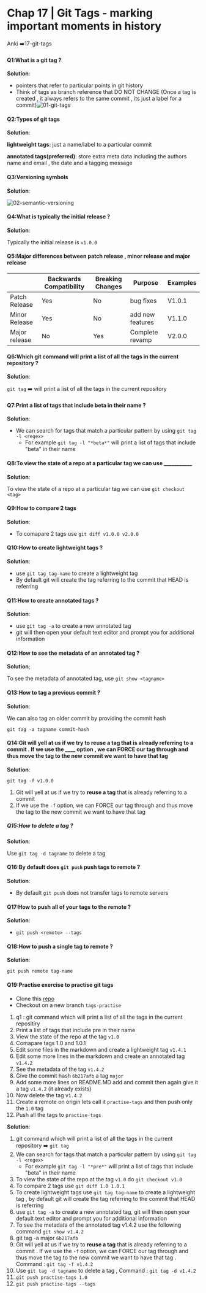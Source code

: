 # Chap 17 | Git Tags - marking important moments in history 

Anki ➡️17-git-tags

#### Q1:What is a git tag ? 

**Solution**:

- pointers that refer to particular points in git history 
- Think of tags as branch reference that DO NOT CHANGE (Once a tag is created , it always refers to the same commit , its just a label for a commit)![01-git-tags](../../Assets/17-git-tags/01-git-tags.png)

#### Q2:Types of git tags

**Solution**:

**lightweight tags**: just a name/label to a particular commit

**annotated tags(preferred)**: store extra meta data including the authors name and email , the date and a tagging message

#### Q3:Versioning symbols 

**Solution**:

![02-semantic-versioning](../../Assets/17-git-tags/02-semantic-versioning.png) 

#### Q4:What is typically the initial release ? 

**Solution**:

Typically the initial release is `v1.0.0`

#### Q5:Major differences between patch release , minor release and major release 

|               | Backwards Compatibility | Breaking Changes | Purpose          | Examples |
| ------------- | ----------------------- | ---------------- | ---------------- | -------- |
| Patch Release | Yes                     | No               | bug fixes        | V1.0.1   |
| Minor Release | Yes                     | No               | add new features | V1.1.0   |
| Major release | No                      | Yes              | Complete revamp  | V2.0.0   |

#### Q6:Which git command will print a list of all the tags in the current repository ? 

**Solution**:

`git tag` ➡️ will print a list of all the tags in the current repository 

#### Q7:Print a list of tags that include beta in their name ? 

**Solution**:

- We can search for tags that match a particular pattern by using `git tag -l <regex>` 
  - For example `git tag -l "*beta*"` will print a list of tags that include "beta" in their name

#### Q8:To view the state of a repo at a particular tag we can use ___________

**Solution**:

To view the state of a repo at a particular tag we can use `git checkout <tag>` 

#### Q9:How to compare  2 tags 

**Solution**:

- To comapare 2 tags use `git diff v1.0.0 v2.0.0`

#### Q10:How to create lightweight tags ? 

**Solution**:

- use `git tag tag-name` to create a lightweight tag 
- By default git will create the tag referring to the commit that HEAD is referring

#### Q11:How to create annotated tags ?

**Solution**:

- use `git tag -a` to create a new annotated tag 
- git will then open your default text editor and prompt you for additional information 

#### Q12:How to see the metadata of an annotated tag ? 

**Solution**;

To see the metadata of annotated tag, use `git show <tagname>`

#### Q13:How to tag a previous commit ? 

**Solution**:

We can also tag an older commit by providing the commit hash

`git tag -a tagname commit-hash`

#### Q14:Git will yell at us if we try to reuse a tag that is already referring to a commit . If we use the ____ option , we can FORCE our tag through and thus move the tag to the new commit we want to have that tag

**Solution**:

`git tag -f v1.0.0`

1. Git will yell at us if we try to **reuse a tag** that is already referring to a commit
2. If we use the `-f` option, we can FORCE our tag through and thus move the tag to the new commit we want to have that tag

##### Q15:How to delete a tag ? 

**Solution**:

Use `git tag -d tagname` to delete a tag 

#### Q16:By default does `git push` push tags to remote ? 

**Solution**:

- By default `git push` does not transfer tags to remote servers 

#### Q17:How to push all of your tags to the remote ? 

**Solution**:

- `git push <remote> --tags`

#### Q18:How to push a single tag to remote ? 

**Solution**:

`git push remote tag-name`

#### Q19:Practise exercise to practise git tags 

- Clone this [repo](https://github.com/tastejs/todomvc)
- Checkout on a new branch `tags-practise`

1. q1 : git command which will print a list of all the tags in the current repositiry 
2. Print a list of tags that include pre in their name 
3. View the state of the repo at the tag `v1.0`
4. Comapare tags 1.0 and 1.0.1 
5. Edit some files in the markdown and create a lightweight tag `v1.4.1`
6. Edit some more lines in the markdown and create an annotated tag `v1.4.2`
7. See the metadata of the tag `v1.4.2`
8. Give the commit hash `6b217afb` a tag `major` 
9. Add some more lines on README.MD add and commit then again give it a tag `v1.4.2` (it already exists)
10. Now delete the tag v`1.4.2`
11. Create a remote on origin lets call it `practise-tags` and then push only the `1.0` tag
12. Push all the tags to `practise-tags`



**Solution**:

1. git command which will print a list of all the tags in the current repository ➡️ `git tag`
2. We can search for tags that match a particular pattern by using `git tag -l <regex>`
   - For example `git tag -l "*pre*"` will print a list of tags that include "beta" in their name
3. To view the state of the repo at the tag `v1.0` do `git checkout v1.0`
4. To compare 2 tags use `git diff 1.0 1.0.1`
5. To create lightweight tags use `git tag tag-name` to create a lightweight tag , by default git will create the tag referring to the commit that HEAD is referring
6. use `git tag -a` to create a new annotated tag, git will then open your default text editor and prompt you for additional information
7. To see the metadata of the annotated tag v1.4.2 use the following command `git show v1.4.2`
8. git tag -a major `6b217afb`
9. Git will yell at us if we try to **reuse a tag** that is already referring to a commit . If we use the `-f` option, we can FORCE our tag through and thus move the tag to the new commit we want to have that tag . Command : `git tag -f v1.4.2`
10. Use `git tag -d tagname` to delete a tag , Command : `git tag -d v1.4.2`
11. `git push practise-tags 1.0`
12. `git push practise-tags --tags`
